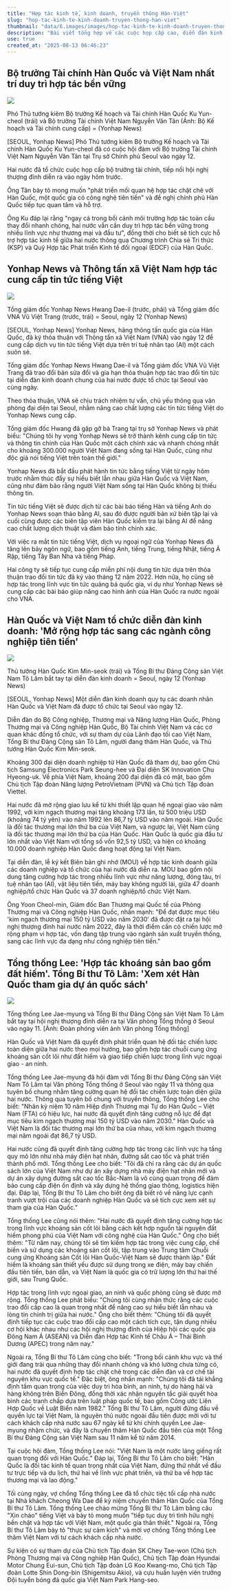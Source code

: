 ```yaml
---
title: "Hợp tác kinh tế, kinh doanh, truyền thông Hàn-Việt"
slug: "hop-tac-kinh-te-kinh-doanh-truyen-thong-han-viet"
thumbnail: "data/6.images/images/hop-tac-kinh-te-kinh-doanh-truyen-thong-han-viet.webp"
description: "Bài viết tổng hợp về các cuộc họp cấp cao, diễn đàn kinh doanh và thỏa thuận truyền thông nhằm tăng cường hợp tác toàn diện giữa Hàn Quốc và Việt Nam trong các lĩnh vực kinh tế, tài chính, công nghệ và an ninh."
use: true
created_at: "2025-08-13 06:46:23"
---
```


## Bộ trưởng Tài chính Hàn Quốc và Việt Nam nhất trí duy trì hợp tác bền vững

![](/images/20250812-00498270-yonh-000-1-view.webp)

Phó Thủ tướng kiêm Bộ trưởng Kế hoạch và Tài chính Hàn Quốc Ku Yun-cheol (trái) và Bộ trưởng Tài chính Việt Nam Nguyễn Văn Tân (Ảnh: Bộ Kế hoạch và Tài chính cung cấp) = (Yonhap News)

[SEOUL, Yonhap News] Phó Thủ tướng kiêm Bộ trưởng Kế hoạch và Tài chính Hàn Quốc Ku Yun-cheol đã có cuộc hội đàm với Bộ trưởng Tài chính Việt Nam Nguyễn Văn Tân tại Trụ sở Chính phủ Seoul vào ngày 12.

Hai nước đã tổ chức cuộc họp cấp bộ trưởng tài chính, tiếp nối hội nghị thượng đỉnh diễn ra vào ngày hôm trước.

Ông Tân bày tỏ mong muốn "phát triển mối quan hệ hợp tác chặt chẽ với Hàn Quốc, một quốc gia có công nghệ tiên tiến" và đề nghị chính phủ Hàn Quốc tiếp tục quan tâm và hỗ trợ.

Ông Ku đáp lại rằng "ngay cả trong bối cảnh môi trường hợp tác toàn cầu thay đổi nhanh chóng, hai nước vẫn cần duy trì hợp tác bền vững trong nhiều lĩnh vực như thương mại và đầu tư", đồng thời cho biết sẽ tích cực hỗ trợ hợp tác kinh tế giữa hai nước thông qua Chương trình Chia sẻ Tri thức (KSP) và Quỹ Hợp tác Phát triển Kinh tế đối ngoại (EDCF) của Hàn Quốc.

## Yonhap News và Thông tấn xã Việt Nam hợp tác cung cấp tin tức tiếng Việt

![](/images/20250812-00498264-yonh-000-1-view.webp)

Tổng giám đốc Yonhap News Hwang Dae-il (trước, phải) và Tổng giám đốc VNA Vũ Việt Trang (trước, trái) = Seoul, ngày 12 (Yonhap News)

[SEOUL, Yonhap News] Yonhap News, hãng thông tấn quốc gia của Hàn Quốc, đã ký thỏa thuận với Thông tấn xã Việt Nam (VNA) vào ngày 12 để cung cấp dịch vụ tin tức tiếng Việt dựa trên trí tuệ nhân tạo (AI) một cách suôn sẻ.

Tổng giám đốc Yonhap News Hwang Dae-il và Tổng giám đốc VNA Vũ Việt Trang đã trao đổi bản sửa đổi và gia hạn thỏa thuận hợp tác trao đổi tin tức tại diễn đàn kinh doanh chung của hai nước được tổ chức tại Seoul vào cùng ngày.

Theo thỏa thuận, VNA sẽ chịu trách nhiệm tư vấn, chủ yếu thông qua văn phòng đại diện tại Seoul, nhằm nâng cao chất lượng các tin tức tiếng Việt do Yonhap News cung cấp.

Tổng giám đốc Hwang đã gặp gỡ bà Trang tại trụ sở Yonhap News và phát biểu: "Chúng tôi hy vọng Yonhap News sẽ trở thành kênh cung cấp tin tức và thông tin chính của Hàn Quốc một cách chính xác và nhanh chóng nhất cho khoảng 300.000 người Việt Nam đang sống tại Hàn Quốc, cũng như độc giả nói tiếng Việt trên toàn thế giới."

Yonhap News đã bắt đầu phát hành tin tức bằng tiếng Việt từ ngày hôm trước nhằm thúc đẩy sự hiểu biết lẫn nhau giữa Hàn Quốc và Việt Nam, cũng như đảm bảo rằng người Việt Nam sống tại Hàn Quốc không bị thiếu thông tin.

Tin tức tiếng Việt sẽ được dịch từ các bài báo tiếng Hàn và tiếng Anh do Yonhap News soạn thảo bằng AI, sau đó được người bản xứ biên tập lại và cuối cùng được các biên tập viên Hàn Quốc kiểm tra lại bằng AI để nâng cao chất lượng dịch thuật và đảm bảo tính chính xác.

Với việc ra mắt tin tức tiếng Việt, dịch vụ ngoại ngữ của Yonhap News đã tăng lên bảy ngôn ngữ, bao gồm tiếng Anh, tiếng Trung, tiếng Nhật, tiếng Ả Rập, tiếng Tây Ban Nha và tiếng Pháp.

Hai công ty sẽ tiếp tục cung cấp miễn phí nội dung tin tức dựa trên thỏa thuận trao đổi tin tức đã ký vào tháng 12 năm 2022. Hơn nữa, họ cũng sẽ hợp tác trong lĩnh vực tin tức quảng bá quốc gia, ví dụ như Yonhap News sẽ cung cấp các bài báo giúp nâng cao hình ảnh của Hàn Quốc ra nước ngoài cho VNA.

## Hàn Quốc và Việt Nam tổ chức diễn đàn kinh doanh: 'Mở rộng hợp tác sang các ngành công nghiệp tiên tiến'

![](/images/20250812-00498255-yonh-000-2-view.webp)

Thủ tướng Hàn Quốc Kim Min-seok (trái) và Tổng Bí thư Đảng Cộng sản Việt Nam Tô Lâm bắt tay tại diễn đàn kinh doanh = Seoul, ngày 12 (Yonhap News)

[SEOUL, Yonhap News] Một diễn đàn kinh doanh quy tụ các doanh nhân Hàn Quốc và Việt Nam đã được tổ chức tại Seoul vào ngày 12.

Diễn đàn do Bộ Công nghiệp, Thương mại và Năng lượng Hàn Quốc, Phòng Thương mại và Công nghiệp Hàn Quốc, Bộ Tài chính Việt Nam và các cơ quan khác đồng tổ chức, với sự tham dự của Lãnh đạo tối cao Việt Nam, Tổng Bí thư Đảng Cộng sản Tô Lâm, người đang thăm Hàn Quốc, và Thủ tướng Hàn Quốc Kim Min-seok.

Khoảng 300 đại diện doanh nghiệp từ Hàn Quốc đã tham dự, bao gồm Chủ tịch Samsung Electronics Park Seung-hee và Đại diện SK Innovation Chu Hyeong-uk. Về phía Việt Nam, khoảng 200 đại diện đã có mặt, bao gồm Chủ tịch Tập đoàn Năng lượng PetroVietnam (PVN) và Chủ tịch Tập đoàn Viettel.

Hai nước đã mở rộng giao lưu kể từ khi thiết lập quan hệ ngoại giao vào năm 1992, với kim ngạch thương mại tăng khoảng 173 lần, từ 500 triệu USD (khoảng 74 tỷ yên) vào năm 1992 lên 86,7 tỷ USD vào năm ngoái. Hàn Quốc là đối tác thương mại lớn thứ ba của Việt Nam, và ngược lại, Việt Nam cũng là đối tác thương mại lớn thứ ba của Hàn Quốc. Hàn Quốc là quốc gia đầu tư lớn nhất vào Việt Nam với tổng số vốn 92,5 tỷ USD, và hiện có khoảng 10.000 doanh nghiệp Hàn Quốc đang hoạt động tại Việt Nam.

Tại diễn đàn, lễ ký kết Biên bản ghi nhớ (MOU) về hợp tác kinh doanh giữa các doanh nghiệp và tổ chức của hai nước đã diễn ra. MOU bao gồm nội dung tăng cường hợp tác trong nhiều lĩnh vực như năng lượng, đóng tàu, trí tuệ nhân tạo (AI), vật liệu tiên tiến, máy bay không người lái, giữa 47 doanh nghiệp/tổ chức Hàn Quốc và 37 doanh nghiệp/tổ chức Việt Nam.

Ông Yoon Cheol-min, Giám đốc Ban Thương mại Quốc tế của Phòng Thương mại và Công nghiệp Hàn Quốc, nhấn mạnh: "Để đạt được mục tiêu 'kim ngạch thương mại 150 tỷ USD vào năm 2030' đã được đặt ra tại hội nghị thượng đỉnh hai nước năm 2022, đây là thời điểm cần có chiến lược mở rộng phạm vi hợp tác, vốn đang tập trung vào ngành sản xuất truyền thống, sang các lĩnh vực đa dạng như công nghiệp tiên tiến."

## Tổng thống Lee: 'Hợp tác khoáng sản bao gồm đất hiếm'. Tổng Bí thư Tô Lâm: 'Xem xét Hàn Quốc tham gia dự án quốc sách'

![](/images/20250812-00000002-cnippou-000-1-view.webp)

Tổng thống Lee Jae-myung và Tổng Bí thư Đảng Cộng sản Việt Nam Tô Lâm bắt tay tại hội nghị thượng đỉnh diễn ra tại Văn phòng Tổng thống ở Seoul vào ngày 11. [Ảnh: Đoàn phóng viên ảnh Văn phòng Tổng thống]

Hàn Quốc và Việt Nam đã quyết định phát triển quan hệ đối tác chiến lược toàn diện giữa hai nước theo mọi hướng, bao gồm hợp tác chuỗi cung ứng khoáng sản cốt lõi như đất hiếm và giao tiếp chiến lược trong lĩnh vực ngoại giao - an ninh.

Tổng thống Lee Jae-myung đã hội đàm với Tổng Bí thư Đảng Cộng sản Việt Nam Tô Lâm tại Văn phòng Tổng thống ở Seoul vào ngày 11 và thông qua tuyên bố chung nhằm tăng cường quan hệ đối tác chiến lược toàn diện giữa hai nước. Thông qua tuyên bố chung với truyền thông, Tổng thống Lee cho biết: "Nhân kỷ niệm 10 năm Hiệp định Thương mại Tự do Hàn Quốc – Việt Nam (FTA) có hiệu lực, hai nước đã quyết định tăng cường nỗ lực để đạt mục tiêu kim ngạch thương mại 150 tỷ USD vào năm 2030." Hàn Quốc và Việt Nam là đối tác thương mại lớn thứ ba của nhau, với kim ngạch thương mại năm ngoái đạt 86,7 tỷ USD.

Hai nước cũng đã quyết định tăng cường hợp tác trong các lĩnh vực hạ tầng quy mô lớn như nhà máy điện hạt nhân, đường sắt cao tốc và phát triển thành phố mới. Tổng thống Lee cho biết: "Tôi đã chỉ ra rằng các dự án quốc sách lớn của Việt Nam như dự án xây dựng nhà máy điện hạt nhân mới và dự án xây dựng đường sắt cao tốc Bắc-Nam là vô cùng quan trọng để đảm bảo cung cấp điện ổn định và xây dựng hệ thống giao thông, logistics hiện đại. Đáp lại, Tổng Bí thư Tô Lâm cho biết ông đã biết rõ về năng lực cạnh tranh vượt trội của các doanh nghiệp Hàn Quốc và sẽ tích cực xem xét sự tham gia của Hàn Quốc."

Tổng thống Lee cũng nói thêm: "Hai nước đã quyết định tăng cường hợp tác trong lĩnh vực khoáng sản cốt lõi bằng cách kết hợp nguồn tài nguyên đất hiếm phong phú của Việt Nam với công nghệ của Hàn Quốc." Ông cho biết thêm: "Từ năm nay, chúng tôi sẽ tìm kiếm hợp tác trong việc cung cấp, chế biến và sử dụng các khoáng sản cốt lõi, tập trung vào Trung tâm Chuỗi cung ứng Khoáng sản Cốt lõi Hàn Quốc-Việt Nam sẽ được thành lập." Đất hiếm là khoáng sản thiết yếu được sử dụng trong xe điện, máy bay chiến đấu tiên tiến, bán dẫn, và Việt Nam là quốc gia có trữ lượng lớn thứ hai thế giới, sau Trung Quốc.

Hợp tác trong lĩnh vực ngoại giao, an ninh và quốc phòng cũng sẽ được mở rộng. Tổng thống Lee phát biểu: "Chúng tôi cùng nhận thức rằng các cuộc trao đổi cấp cao là quan trọng nhất để nâng cao sự hiểu biết lẫn nhau và lòng tin chính trị giữa hai nước." Ông cho biết thêm: "Chúng tôi đã quyết định tiếp tục các cuộc trao đổi cấp cao một cách tích cực, tận dụng nhiều cơ hội khác nhau như các hội nghị thượng đỉnh của Hiệp hội các quốc gia Đông Nam Á (ASEAN) và Diễn đàn Hợp tác Kinh tế Châu Á – Thái Bình Dương (APEC) trong năm nay."

Ngoài ra, Tổng Bí thư Tô Lâm cũng cho biết: "Trong bối cảnh khu vực và thế giới đang trải qua những thay đổi nhanh chóng và khó lường chưa từng có, hai nước đã quyết định hợp tác chặt chẽ trong các diễn đàn và cơ chế tài nguyên khu vực quốc tế." Đặc biệt, ông nhấn mạnh: "Chúng tôi đã tái khẳng định tầm quan trọng của việc duy trì hòa bình, an ninh, tự do hàng hải và hàng không trên Biển Đông, đồng thời xác nhận nguyên tắc giải quyết hòa bình các tranh chấp dựa trên luật pháp quốc tế, bao gồm Công ước Liên Hợp Quốc về Luật Biển năm 1982." Tổng Bí thư Tô Lâm, người đứng đầu về quyền lực tại Việt Nam, là nguyên thủ nước ngoài đầu tiên được mời với tư cách khách cấp nhà nước sau 67 ngày kể từ khi chính quyền Lee Jae-myung nhậm chức, và đây là chuyến thăm Hàn Quốc đầu tiên của một Tổng Bí thư Đảng Cộng sản Việt Nam sau 11 năm kể từ năm 2014.

Tại cuộc hội đàm, Tổng thống Lee nói: "Việt Nam là một nước láng giềng rất quan trọng đối với Hàn Quốc." Đáp lại, Tổng Bí thư Tô Lâm cho biết: "Hàn Quốc là đối tác kinh tế quan trọng nhất của Việt Nam, đứng thứ nhất về đầu tư trực tiếp và du lịch, thứ hai về lĩnh vực phát triển, và thứ ba về hợp tác thương mại và lao động."

Tối cùng ngày, vợ chồng Tổng thống Lee đã tổ chức tiệc tối cấp nhà nước tại Nhà khách Cheong Wa Dae để kỷ niệm chuyến thăm Hàn Quốc của Tổng Bí thư Tô Lâm. Tổng thống Lee chào mừng Tổng Bí thư Tô Lâm bằng câu "Xin chào" tiếng Việt và bày tỏ mong muốn "tiếp tục duy trì tình hữu nghị bền chặt và hợp tác với Việt Nam, một quốc gia thân thiết." Ngoài ra, Tổng Bí thư Tô Lâm bày tỏ "thực sự cảm kích" và mời vợ chồng Tổng thống Lee thăm Việt Nam với tư cách khách cấp nhà nước.

Sự kiện có sự tham dự của Chủ tịch Tập đoàn SK Chey Tae-won (Chủ tịch Phòng Thương mại và Công nghiệp Hàn Quốc), Chủ tịch Tập đoàn Hyundai Motor Chung Eui-sun, Chủ tịch Tập đoàn LG Koo Kwang-mo, Chủ tịch Tập đoàn Lotte Shin Dong-bin (Shigemitsu Akio), và cựu huấn luyện viên trưởng Đội tuyển bóng đá quốc gia Việt Nam Park Hang-seo.